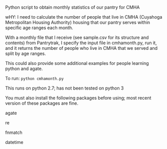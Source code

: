 Python script to obtain monthly statistics of our pantry for CMHA

wHY:
I need to calculate the number of people that live in CMHA (Cuyahoga Metropolitan Housing Authority) housing 
that our pantry serves within specific age ranges each month.

With a monthly file that I receive (see sample.csv for its structure and contents) from Pantrytrak, 
I specify the input file in cmhamonth.py, run it, and it returns the number of people who live in CMHA that we served and 
split by age ranges.

This could also provide some additional examples for people learning python and agate.

To run: `python cmhamonth.py`

This runs on python 2.7; has not been tested on python 3

You must also install the following packages before using; most recent version of these packages are fine. 

agate

re

fnmatch

datetime

